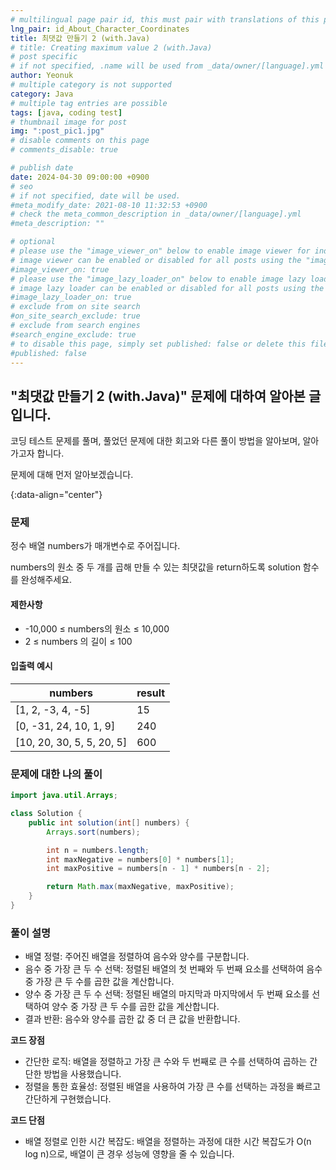 ```yaml
---
# multilingual page pair id, this must pair with translations of this page. (This name must be unique)
lng_pair: id_About_Character_Coordinates
title: 최댓값 만들기 2 (with.Java)
# title: Creating maximum value 2 (with.Java)
# post specific
# if not specified, .name will be used from _data/owner/[language].yml
author: Yeonuk
# multiple category is not supported
category: Java
# multiple tag entries are possible
tags: [java, coding test]
# thumbnail image for post
img: ":post_pic1.jpg"
# disable comments on this page
# comments_disable: true

# publish date
date: 2024-04-30 09:00:00 +0900
# seo
# if not specified, date will be used.
#meta_modify_date: 2021-08-10 11:32:53 +0900
# check the meta_common_description in _data/owner/[language].yml
#meta_description: ""

# optional
# please use the "image_viewer_on" below to enable image viewer for individual pages or posts (_posts/ or [language]/_posts folders).
# image viewer can be enabled or disabled for all posts using the "image_viewer_posts: true" setting in _data/conf/main.yml.
#image_viewer_on: true
# please use the "image_lazy_loader_on" below to enable image lazy loader for individual pages or posts (_posts/ or [language]/_posts folders).
# image lazy loader can be enabled or disabled for all posts using the "image_lazy_loader_posts: true" setting in _data/conf/main.yml.
#image_lazy_loader_on: true
# exclude from on site search
#on_site_search_exclude: true
# exclude from search engines
#search_engine_exclude: true
# to disable this page, simply set published: false or delete this file
#published: false
---
```


<!-- outline-start -->

## "최댓값 만들기 2 (with.Java)" 문제에 대하여 알아본 글입니다.

코딩 테스트 문제를 풀며, 풀었던 문제에 대한 회고와 다른 풀이 방법을 알아보며, 알아가고자 합니다.

문제에 대해 먼저 알아보겠습니다.

{:data-align="center"}

<!-- outline-end -->

### 문제

정수 배열 numbers가 매개변수로 주어집니다.

numbers의 원소 중 두 개를 곱해 만들 수 있는 최댓값을 return하도록 solution 함수를 완성해주세요.

#### 제한사항

- -10,000 ≤ numbers의 원소 ≤ 10,000
- 2 ≤ numbers 의 길이 ≤ 100

#### 입출력 예시

<!-- | keyinput                                  | board    | result  |
| ----------------------------------------- | -------- | ------- |
| ["left", "right", "up", "right", "right"] | [11, 11] | [2, 1]  |
| ["down", "down", "down", "down", "down"]  | [7, 9]   | [0, -4] | -->

| numbers                   | result |
| ------------------------- | ------ |
| [1, 2, -3, 4, -5]         | 15     |
| [0, -31, 24, 10, 1, 9]    | 240    |
| [10, 20, 30, 5, 5, 20, 5] | 600    |

### 문제에 대한 나의 풀이

```java
import java.util.Arrays;

class Solution {
    public int solution(int[] numbers) {
        Arrays.sort(numbers);

        int n = numbers.length;
        int maxNegative = numbers[0] * numbers[1];
        int maxPositive = numbers[n - 1] * numbers[n - 2];

        return Math.max(maxNegative, maxPositive);
    }
}

```

### 풀이 설명

- 배열 정렬: 주어진 배열을 정렬하여 음수와 양수를 구분합니다.
- 음수 중 가장 큰 두 수 선택: 정렬된 배열의 첫 번째와 두 번째 요소를 선택하여 음수 중 가장 큰 두 수를 곱한 값을 계산합니다.
- 양수 중 가장 큰 두 수 선택: 정렬된 배열의 마지막과 마지막에서 두 번째 요소를 선택하여 양수 중 가장 큰 두 수를 곱한 값을 계산합니다.
- 결과 반환: 음수와 양수를 곱한 값 중 더 큰 값을 반환합니다.

**코드 장점**

- 간단한 로직: 배열을 정렬하고 가장 큰 수와 두 번째로 큰 수를 선택하여 곱하는 간단한 방법을 사용했습니다.
- 정렬을 통한 효율성: 정렬된 배열을 사용하여 가장 큰 수를 선택하는 과정을 빠르고 간단하게 구현했습니다.

**코드 단점**

- 배열 정렬로 인한 시간 복잡도: 배열을 정렬하는 과정에 대한 시간 복잡도가 O(n log n)으로, 배열이 큰 경우 성능에 영향을 줄 수 있습니다.
